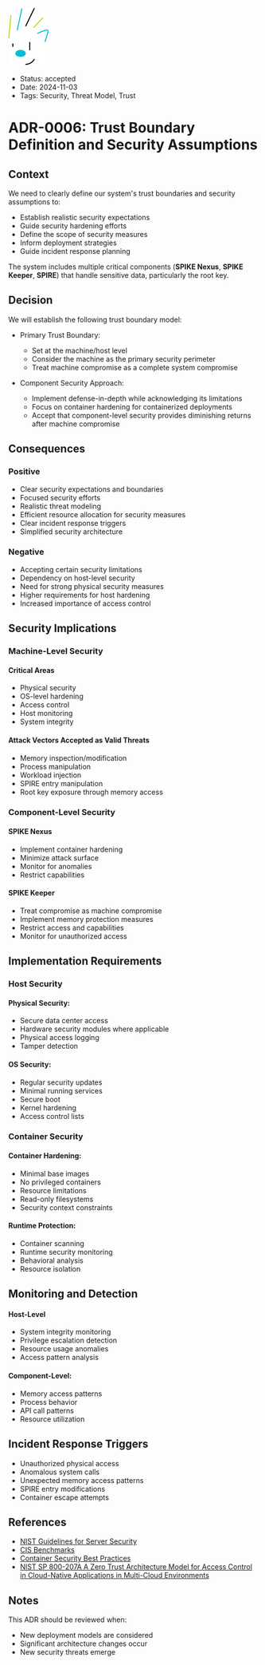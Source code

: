 ![SPIKE](../assets/spike-banner.png)

- Status: accepted
- Date: 2024-11-03
- Tags: Security, Threat Model, Trust

# ADR-0006: Trust Boundary Definition and Security Assumptions

## Context

We need to clearly define our system's trust boundaries and security assumptions 
to:
- Establish realistic security expectations
- Guide security hardening efforts
- Define the scope of security measures
- Inform deployment strategies
- Guide incident response planning

The system includes multiple critical components (**SPIKE Nexus**, **SPIKE Keeper**, 
**SPIRE**) that handle sensitive data, particularly the root key.

## Decision
We will establish the following trust boundary model:

* Primary Trust Boundary:
  - Set at the machine/host level
  - Consider the machine as the primary security perimeter
  - Treat machine compromise as a complete system compromise

* Component Security Approach:
  - Implement defense-in-depth while acknowledging its limitations
  - Focus on container hardening for containerized deployments
  - Accept that component-level security provides diminishing returns after 
    machine compromise

## Consequences

### Positive
- Clear security expectations and boundaries
- Focused security efforts
- Realistic threat modeling
- Efficient resource allocation for security measures
- Clear incident response triggers
- Simplified security architecture

### Negative
- Accepting certain security limitations
- Dependency on host-level security
- Need for strong physical security measures
- Higher requirements for host hardening
- Increased importance of access control

## Security Implications

### Machine-Level Security

#### Critical Areas
- Physical security
- OS-level hardening
- Access control
- Host monitoring
- System integrity

#### Attack Vectors Accepted as Valid Threats
- Memory inspection/modification
- Process manipulation
- Workload injection
- SPIRE entry manipulation
- Root key exposure through memory access

### Component-Level Security

#### SPIKE Nexus
- Implement container hardening
- Minimize attack surface
- Monitor for anomalies
- Restrict capabilities

#### SPIKE Keeper
- Treat compromise as machine compromise
- Implement memory protection measures
- Restrict access and capabilities
- Monitor for unauthorized access

## Implementation Requirements

### Host Security

#### Physical Security:
- Secure data center access
- Hardware security modules where applicable
- Physical access logging
- Tamper detection

#### OS Security:
- Regular security updates
- Minimal running services
- Secure boot
- Kernel hardening
- Access control lists

### Container Security

#### Container Hardening:
- Minimal base images
- No privileged containers
- Resource limitations
- Read-only filesystems
- Security context constraints

#### Runtime Protection:
- Container scanning
- Runtime security monitoring
- Behavioral analysis
- Resource isolation

## Monitoring and Detection

#### Host-Level
- System integrity monitoring
- Privilege escalation detection
- Resource usage anomalies
- Access pattern analysis

#### Component-Level:
- Memory access patterns
- Process behavior
- API call patterns
- Resource utilization

## Incident Response Triggers
- Unauthorized physical access
- Anomalous system calls
- Unexpected memory access patterns
- SPIRE entry modifications
- Container escape attempts

## References
- [NIST Guidelines for Server Security](https://nvlpubs.nist.gov/nistpubs/legacy/sp/nistspecialpublication800-123.pdf)
- [CIS Benchmarks](https://www.cisecurity.org/cis-benchmarks)
- [Container Security Best Practices](https://cheatsheetseries.owasp.org/cheatsheets/Docker_Security_Cheat_Sheet.html)
- [NIST SP 800-207A A Zero Trust Architecture Model for Access Control 
  in Cloud-Native Applications in Multi-Cloud Environments](https://csrc.nist.gov/pubs/sp/800/207/a/final)

## Notes

This ADR should be reviewed when:
- New deployment models are considered
- Significant architecture changes occur
- New security threats emerge
